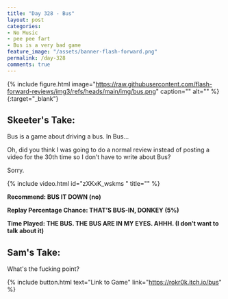 ```yaml
---
title: "Day 328 - Bus"
layout: post
categories:
- No Music
- pee pee fart
- Bus is a very bad game
feature_image: "/assets/banner-flash-forward.png"
permalink: /day-328
comments: true
---
```


{% include figure.html image="https://raw.githubusercontent.com/flash-forward-reviews/img3/refs/heads/main/img/bus.png" caption="" alt="" %}{:target="_blank"}
 
## Skeeter's Take:

Bus is a game about driving a bus. In Bus…

Oh, did you think I was going to do a normal review instead of posting a video for the 30th time so I don’t have to write about Bus? 

Sorry. 

{% include video.html id="zXKxK_wskms " title="" %}

**Recommend: BUS IT DOWN (no)**

**Replay Percentage Chance: THAT’S BUS-IN, DONKEY (5%)**

**Time Played: THE BUS. THE BUS ARE IN MY EYES. AHHH. (I don’t want to talk about it)**

## Sam's Take:

What's the fucking point?

{% include button.html text="Link to Game" link="https://rokr0k.itch.io/bus" %}